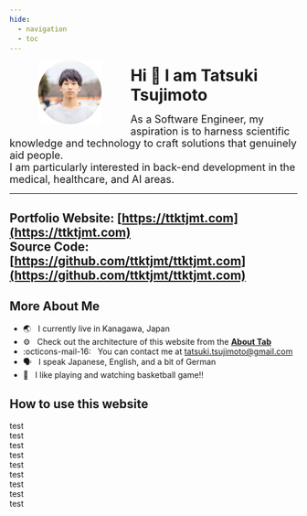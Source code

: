 ```yaml
---
hide:
  - navigation
  - toc
---
```


<!-- TODO: format this for mobile devices -->
<img src="img/profile.png" alt="Profile picture" width="22%" style="float: left; margin: 0% 10% 1% 10%;"/>

<h1 style="margin: 4.5% 0.5% 3% 0.5%; font-weight: bold;">
  Hi 👋 I am Tatsuki Tsujimoto
</h1>

<font size=4>
As a Software Engineer, my aspiration is to harness scientific knowledge and technology to craft solutions that genuinely aid people.<br>
I am particularly interested in back-end development in the medical, healthcare, and AI areas.
</font>

<div style="clear: both;"></div>

---
**Portfolio Website**: [https://ttktjmt.com](https://ttktjmt.com)  
**Source Code**: [https://github.com/ttktjmt/ttktjmt.com](https://github.com/ttktjmt/ttktjmt.com)
---

## More About Me

* :earth_asia:        &nbsp; I currently live in Kanagawa, Japan
* :gear:              &nbsp; Check out the architecture of this website from the [**About Tab**](about/overview.md)
* :octicons-mail-16:  &nbsp; You can contact me at [tatsuki.tsujimoto@gmail.com](https://mail.google.com/mail/?view=cm&source=mailto&to=tatsuki.tsujimoto@gmail.com)
* :speaking_head:     &nbsp; I speak Japanese, English, and a bit of German
* :basketball:        &nbsp; I like playing and watching basketball game!!

## How to use this website

test<br>
test<br>
test<br>
test<br>
test<br>
test<br>
test<br>
test<br>
test<br>
